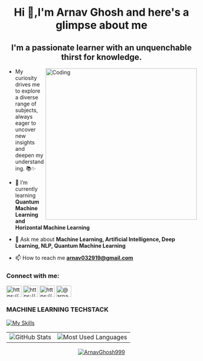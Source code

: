 <h1 align="center">Hi 👋,I'm Arnav Ghosh and here's a glimpse about me</h1>
<h2 align="center">I'm a passionate learner with an unquenchable thirst for knowledge.</h2>                   


<img align="right" alt="Coding" width="400" src="pics/Bg.gif">


- My curiosity drives me to explore a diverse range of subjects, always eager to uncover new insights and deepen my understanding. 📚✨

- 🌱 I’m currently learning **Quantum Machine Learning and Horizontal Machine Learning** 

- 💬 Ask me about **Machine Learning, Artificial Intelligence, Deep Learning, NLP, Quantum Machine Learning** 

- 📫 How to reach me **arnav032919@gmail.com**

<h3 align="left">Connect with me:</h3>
<p align="left">
<a href="https://www.linkedin.com/in/arnav-ghosh2611/" target="blank"><img align="center" src="https://raw.githubusercontent.com/rahuldkjain/github-profile-readme-generator/master/src/images/icons/Social/linked-in-alt.svg" alt="https://www.linkedin.com/in/arnav-ghosh2611/" height="30" width="40" /></a>
<a href="https://kaggle.com/https://www.kaggle.com/arnavghosh2604" target="blank"><img align="center" src="https://raw.githubusercontent.com/rahuldkjain/github-profile-readme-generator/master/src/images/icons/Social/kaggle.svg" alt="https://www.kaggle.com/arnavghosh2604" height="30" width="40" /></a>
<a href="https://instagram.com/https://www.instagram.com/arnavghosh2611/" target="blank"><img align="center" src="https://raw.githubusercontent.com/rahuldkjain/github-profile-readme-generator/master/src/images/icons/Social/instagram.svg" alt="https://www.instagram.com/arnavghosh2611/" height="30" width="40" /></a>
<a href="https://medium.com/@arnav032919" target="blank"><img align="center" src="https://raw.githubusercontent.com/rahuldkjain/github-profile-readme-generator/master/src/images/icons/Social/medium.svg" alt="@arnav032919" height="30" width="40" /></a>
</p>



<h3><p align="left">MACHINE LEARNING TECHSTACK</p></h3>

[![My Skills](https://skillicons.dev/icons?i=tensorflow,py,sklearn,anaconda,ai,opencv,pytorch,stackoverflow,seaborn)](https://skillicons.dev)

</p>





<table>
  <tr>
    <td>
      <img 
        src="https://github-readme-stats.vercel.app/api?username=ArnavGhosh999&show_icons=true&count_private=true&theme=darcula&hide_border=true&hide=issues,contribs&bg_color=00000000" 
        alt="GitHub Stats"
      />
    </td>
    <td>
      <img 
        src="https://github-readme-stats.vercel.app/api/top-langs/?username=ArnavGhosh999&layout=compact&theme=darcula&hide_border=true&bg_color=00000000" 
        alt="Most Used Languages"
      />
    </td>
  </tr>
</table>


<p align="center"> 
  <a href="https://github.com/ryo-ma/github-profile-trophy">
    <img src="https://github-profile-trophy.vercel.app/?username=ArnavGhosh999&theme=onedark" alt="ArnavGhosh999" />
  </a> 
</p>
